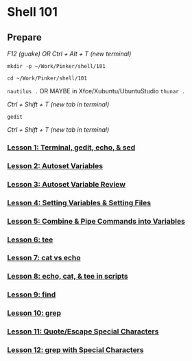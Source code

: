 # Shell 101

## Prepare

*F12 (guake) OR Ctrl + Alt + T (new terminal)*

`mkdir -p ~/Work/Pinker/shell/101`

`cd ~/Work/Pinker/shell/101`

`nautilus .` OR MAYBE in Xfce/Xubuntu/UbuntuStudio `thunar .`

*Ctrl + Shift + T (new tab in terminal)*

`gedit`

*Ctrl + Shift + T (new tab in terminal)*

### [Lesson 1: Terminal, gedit, echo, & sed](https://github.com/inkVerb/pinker/blob/master/101-shell/Lesson-01.md)

### [Lesson 2: Autoset Variables](https://github.com/inkVerb/pinker/blob/master/101-shell/Lesson-02.md)

### [Lesson 3: Autoset Variable Review](https://github.com/inkVerb/pinker/blob/master/101-shell/Lesson-03.md)

### [Lesson 4: Setting Variables & Setting Files](https://github.com/inkVerb/pinker/blob/master/101-shell/Lesson-04.md)

### [Lesson 5: Combine & Pipe Commands into Variables](https://github.com/inkVerb/pinker/blob/master/101-shell/Lesson-05.md)

### [Lesson 6: tee](https://github.com/inkVerb/pinker/blob/master/101-shell/Lesson-06.md)

### [Lesson 7: cat vs echo](https://github.com/inkVerb/pinker/blob/master/101-shell/Lesson-07.md)

### [Lesson 8: echo, cat, & tee in scripts](https://github.com/inkVerb/pinker/blob/master/101-shell/Lesson-08.md)

### [Lesson 9: find](https://github.com/inkVerb/pinker/blob/master/101-shell/Lesson-09.md)

### [Lesson 10: grep](https://github.com/inkVerb/pinker/blob/master/101-shell/Lesson-10.md)

### [Lesson 11: Quote/Escape Special Characters](https://github.com/inkVerb/pinker/blob/master/101-shell/Lesson-11.md)

### [Lesson 12: grep with Special Characters](https://github.com/inkVerb/pinker/blob/master/101-shell/Lesson-12.md)
